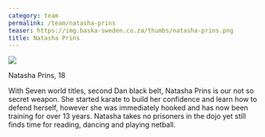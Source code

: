 ```yaml
---
category: team
permalink: /team/natasha-prins
teaser: https://img.baska-sweden.co.za/thumbs/natasha-prins.png
title: Natasha Prins
---
```


[<img src="https://img.baska-sweden.co.za/resized/natasha-prins.png" />](https://img.baska-sweden.co.za/original/natasha-prins.png)

Natasha Prins, 18

With Seven world titles, second Dan black belt, Natasha Prins is our not so secret weapon. She started karate to build her confidence and learn how to defend herself, however she was immediately hooked and has now been training for over 13 years. Natasha takes no prisoners in the dojo yet still finds time for reading, dancing and playing netball.

<!--
[Questionnare Answers](https://drive.google.com/open?id=1DVGVLUaoRI6GqTJnMF6LNkTB18WmhVnWlpy4C2Hdemc)
-->
